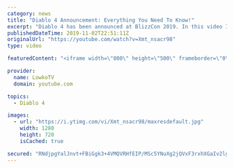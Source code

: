```yaml
---
category: news
title: "Diablo 4 Announcement: Everything You Need To Know!"
excerpt: "Diablo 4 has been announced at BlizzCon 2019. In this video I go over everything you need to know about this upcoming Blizzard Entertainment game."
publishedDateTime: 2019-11-02T22:51:11Z
originalUrl: "https://youtube.com/watch?v=Xmt_nsacr98"
type: video

featuredContent: "<iframe width=\"800\" height=\"500\" frameborder=\"0\" src=\"https://www.youtube.com/embed/Xmt_nsacr98\" allow=\"accelerometer; autoplay; encrypted-media; gyroscope; picture-in-picture\" allowfullscreen></iframe>"

provider:
  name: LowkoTV
  domain: youtube.com

topics:
  - Diablo 4

images:
  - url: "https://i.ytimg.com/vi/Xmt_nsacr98/maxresdefault.jpg"
    width: 1280
    height: 720
    isCached: true

secured: "RNdjpgYalJnvt+FBiGgk3+4VMQVRHfEIP/MSc5YNuXg2jQVxF3rxhXGaIv2lgxiDLmTL52HH3c4tIRArh+qeVgh5EaSMiWT/qbjplZubM5OBV38NE804ZKFb3p5rRyTdCJWVXEBD6EAgIRVs2xRBqM+d7PVAFYQeSkvJZbDRIh+Td9haA8jWRt0I0j+Pbb8C/ootTmD1qPAkrwnlxYi1Sgx68ygJrC05cNer7Q7aKjUOejyZdo+xw+20B1UEWxE9oZysfL1bfpQa66KBbdMy16Aiv//4ITgCzBRco2x7/SQ0KWfMWgFrNW1OlDh/F0djURyhYwWLRx6rQ3O4uLR7EGCrG3uO5XiAF/e3627jhvOwXy13kv51m73FJZlT7iufwroFPC65Hp3dcc2U7RMLfvaU/I2o+aZPzZgqemjgxejIqLb7rov64tBAW4hXG//6;P0M21EqeS79LTza5dIIx2Q=="
---
```


